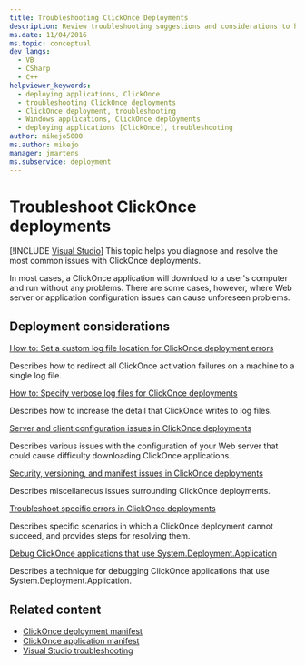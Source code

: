 ```yaml
---
title: Troubleshooting ClickOnce Deployments
description: Review troubleshooting suggestions and considerations to help you diagnose and resolve the most common issues with ClickOnce deployments.
ms.date: 11/04/2016
ms.topic: conceptual
dev_langs: 
  - VB
  - CSharp
  - C++
helpviewer_keywords: 
  - deploying applications, ClickOnce
  - troubleshooting ClickOnce deployments
  - ClickOnce deployment, troubleshooting
  - Windows applications, ClickOnce deployments
  - deploying applications [ClickOnce], troubleshooting
author: mikejo5000
ms.author: mikejo
manager: jmartens
ms.subservice: deployment
---
```

# Troubleshoot ClickOnce deployments

 [!INCLUDE [Visual Studio](~/includes/applies-to-version/vs-windows-only.md)]
This topic helps you diagnose and resolve the most common issues with ClickOnce deployments.

 In most cases, a ClickOnce application will download to a user's computer and run without any problems. There are some cases, however, where Web server or application configuration issues can cause unforeseen problems.

## Deployment considerations

 [How to: Set a custom log file location for ClickOnce deployment errors](../deployment/how-to-set-a-custom-log-file-location-for-clickonce-deployment-errors.md)

 Describes how to redirect all ClickOnce activation failures on a machine to a single log file.

 [How to: Specify verbose log files for ClickOnce deployments](../deployment/how-to-specify-verbose-log-files-for-clickonce-deployments.md)

 Describes how to increase the detail that ClickOnce writes to log files.

 [Server and client configuration issues in ClickOnce deployments](../deployment/server-and-client-configuration-issues-in-clickonce-deployments.md)

 Describes various issues with the configuration of your Web server that could cause difficulty downloading ClickOnce applications.

 [Security, versioning, and manifest issues in ClickOnce deployments](../deployment/security-versioning-and-manifest-issues-in-clickonce-deployments.md)

 Describes miscellaneous issues surrounding ClickOnce deployments.

 [Troubleshoot specific errors in ClickOnce deployments](../deployment/troubleshooting-specific-errors-in-clickonce-deployments.md)

 Describes specific scenarios in which a ClickOnce deployment cannot succeed, and provides steps for resolving them.

 [Debug ClickOnce applications that use System.Deployment.Application](../deployment/debugging-clickonce-applications-that-use-system-deployment-application.md)

 Describes a technique for debugging ClickOnce applications that use System.Deployment.Application.

## Related content

- [ClickOnce deployment manifest](../deployment/clickonce-deployment-manifest.md)
- [ClickOnce application manifest](../deployment/clickonce-application-manifest.md)
- [Visual Studio troubleshooting](/troubleshoot/visualstudio/welcome-visual-studio/)